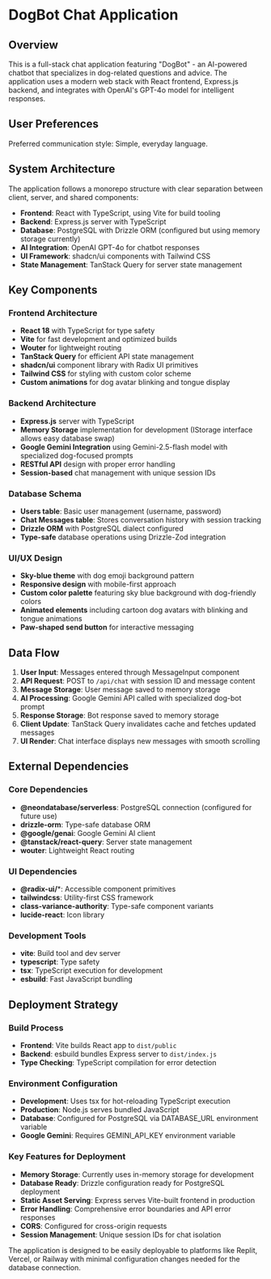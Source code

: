 # DogBot Chat Application

## Overview

This is a full-stack chat application featuring "DogBot" - an AI-powered chatbot that specializes in dog-related questions and advice. The application uses a modern web stack with React frontend, Express.js backend, and integrates with OpenAI's GPT-4o model for intelligent responses.

## User Preferences

Preferred communication style: Simple, everyday language.

## System Architecture

The application follows a monorepo structure with clear separation between client, server, and shared components:

- **Frontend**: React with TypeScript, using Vite for build tooling
- **Backend**: Express.js server with TypeScript
- **Database**: PostgreSQL with Drizzle ORM (configured but using memory storage currently)
- **AI Integration**: OpenAI GPT-4o for chatbot responses
- **UI Framework**: shadcn/ui components with Tailwind CSS
- **State Management**: TanStack Query for server state management

## Key Components

### Frontend Architecture
- **React 18** with TypeScript for type safety
- **Vite** for fast development and optimized builds
- **Wouter** for lightweight routing
- **TanStack Query** for efficient API state management
- **shadcn/ui** component library with Radix UI primitives
- **Tailwind CSS** for styling with custom color scheme
- **Custom animations** for dog avatar blinking and tongue display

### Backend Architecture
- **Express.js** server with TypeScript
- **Memory Storage** implementation for development (IStorage interface allows easy database swap)
- **Google Gemini Integration** using Gemini-2.5-flash model with specialized dog-focused prompts
- **RESTful API** design with proper error handling
- **Session-based** chat management with unique session IDs

### Database Schema
- **Users table**: Basic user management (username, password)
- **Chat Messages table**: Stores conversation history with session tracking
- **Drizzle ORM** with PostgreSQL dialect configured
- **Type-safe** database operations using Drizzle-Zod integration

### UI/UX Design
- **Sky-blue theme** with dog emoji background pattern
- **Responsive design** with mobile-first approach  
- **Custom color palette** featuring sky blue background with dog-friendly colors
- **Animated elements** including cartoon dog avatars with blinking and tongue animations
- **Paw-shaped send button** for interactive messaging

## Data Flow

1. **User Input**: Messages entered through MessageInput component
2. **API Request**: POST to `/api/chat` with session ID and message content
3. **Message Storage**: User message saved to memory storage
4. **AI Processing**: Google Gemini API called with specialized dog-bot prompt
5. **Response Storage**: Bot response saved to memory storage
6. **Client Update**: TanStack Query invalidates cache and fetches updated messages
7. **UI Render**: Chat interface displays new messages with smooth scrolling

## External Dependencies

### Core Dependencies
- **@neondatabase/serverless**: PostgreSQL connection (configured for future use)
- **drizzle-orm**: Type-safe database ORM
- **@google/genai**: Google Gemini AI client
- **@tanstack/react-query**: Server state management
- **wouter**: Lightweight React routing

### UI Dependencies
- **@radix-ui/***: Accessible component primitives
- **tailwindcss**: Utility-first CSS framework
- **class-variance-authority**: Type-safe component variants
- **lucide-react**: Icon library

### Development Tools
- **vite**: Build tool and dev server
- **typescript**: Type safety
- **tsx**: TypeScript execution for development
- **esbuild**: Fast JavaScript bundling

## Deployment Strategy

### Build Process
- **Frontend**: Vite builds React app to `dist/public`
- **Backend**: esbuild bundles Express server to `dist/index.js`
- **Type Checking**: TypeScript compilation for error detection

### Environment Configuration
- **Development**: Uses tsx for hot-reloading TypeScript execution
- **Production**: Node.js serves bundled JavaScript
- **Database**: Configured for PostgreSQL via DATABASE_URL environment variable
- **Google Gemini**: Requires GEMINI_API_KEY environment variable

### Key Features for Deployment
- **Memory Storage**: Currently uses in-memory storage for development
- **Database Ready**: Drizzle configuration ready for PostgreSQL deployment
- **Static Asset Serving**: Express serves Vite-built frontend in production
- **Error Handling**: Comprehensive error boundaries and API error responses
- **CORS**: Configured for cross-origin requests
- **Session Management**: Unique session IDs for chat isolation

The application is designed to be easily deployable to platforms like Replit, Vercel, or Railway with minimal configuration changes needed for the database connection.